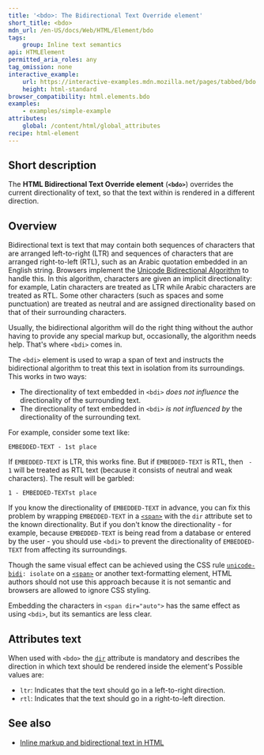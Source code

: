 ```yaml
---
title: '<bdo>: The Bidirectional Text Override element'
short_title: <bdo>
mdn_url: /en-US/docs/Web/HTML/Element/bdo
tags:
    group: Inline text semantics
api: HTMLElement
permitted_aria_roles: any
tag_omission: none
interactive_example:
    url: https://interactive-examples.mdn.mozilla.net/pages/tabbed/bdo.html
    height: html-standard
browser_compatibility: html.elements.bdo
examples:
    - examples/simple-example
attributes:
    global: /content/html/global_attributes
recipe: html-element
---
```


## Short description

The **HTML Bidirectional Text Override element** (**`<bdo>`**)
overrides the current directionality of text, so that the text within is
rendered in a different direction.

## Overview

Bidirectional text is text that may contain both sequences of characters
that are arranged left-to-right (LTR) and sequences of characters that
are arranged right-to-left (RTL), such as an Arabic quotation embedded
in an English string. Browsers implement the [Unicode Bidirectional
Algorithm](https://www.w3.org/International/articles/inline-bidi-markup/uba-basics)
to handle this. In this algorithm, characters are given an implicit
directionality: for example, Latin characters are treated as LTR while
Arabic characters are treated as RTL. Some other characters (such as
spaces and some punctuation) are treated as neutral and are assigned
directionality based on that of their surrounding characters.

Usually, the bidirectional algorithm will do the right thing without the
author having to provide any special markup but, occasionally, the
algorithm needs help. That's where `<bdi>` comes in.

The `<bdi>` element is used to wrap a span of text and instructs the
bidirectional algorithm to treat this text in isolation from its
surroundings. This works in two ways:

- The directionality of text embedded in `<bdi>` *does not influence*
  the directionality of the surrounding text.
- The directionality of text embedded in `<bdi>` *is not influenced
  by* the directionality of the surrounding text.

For example, consider some text like:

```
EMBEDDED-TEXT - 1st place
```

If `EMBEDDED-TEXT` is LTR, this works fine. But if `EMBEDDED-TEXT` is
RTL, then ` - 1` will be treated as RTL text (because it consists of
neutral and weak characters). The result will be garbled:

```
1 - EMBEDDED-TEXTst place
```

If you know the directionality of `EMBEDDED-TEXT` in advance, you can
fix this problem by wrapping `EMBEDDED-TEXT` in a
[`<span>`](/en-US/docs/Web/HTML/Element/span)
with the `dir` attribute set to the known directionality. But if you
don't know the directionality - for example, because `EMBEDDED-TEXT` is
being read from a database or entered by the user - you should use
`<bdi>` to prevent the directionality of `EMBEDDED-TEXT` from affecting
its surroundings.

Though the same visual effect can be achieved using the CSS rule
[`unicode-bidi`](/en-US/docs/Web/CSS/unicode-bidi)`: isolate`
on a
[`<span>`](/en-US/docs/Web/HTML/Element/span)
or another text-formatting element, HTML authors should not use this
approach because it is not semantic and browsers are allowed to ignore
CSS styling.

Embedding the characters in `<span dir="auto">` has the same effect as
using `<bdi>`, but its semantics are less clear.

## Attributes text
When used with `<bdo>` the [`dir`](/en-US/docs/Web/HTML/Global_attributes/dir) attribute is mandatory and describes the direction in which text should be rendered inside the element's Possible values are:
- `ltr`: Indicates that the text should go in a left-to-right direction.
- `rtl`: Indicates that the text should go in a right-to-left direction.

## See also
- [Inline markup and bidirectional text in HTML](https://www.w3.org/International/articles/inline-bidi-markup/)
